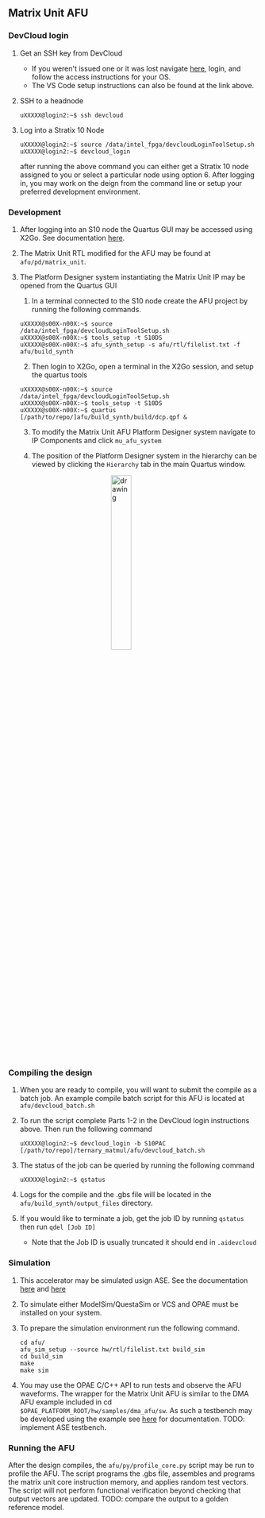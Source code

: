 ## Matrix Unit AFU

### DevCloud login
1. Get an SSH key from DevCloud
    - If you weren't issued one or it was lost navigate [here](https://devcloud.intel.com/oneapi/documentation/), login, and follow the access instructions for your OS.
    - The VS Code setup instructions can also be found at the link above.

2. SSH to a headnode
    ``` console
    uXXXXX@login2:~$ ssh devcloud
    ```

3. Log into a Stratix 10 Node
    ``` console
    uXXXXX@login2:~$ source /data/intel_fpga/devcloudLoginToolSetup.sh
    uXXXXX@login2:~$ devcloud_login
    ```

    after running the above command you can either get a Stratix 10 node assigned to you or select a particular node using option 6. After logging in, you may work on the deign from the command line or setup your preferred development environment.

### Development
1. After logging into an S10 node the Quartus GUI may be accessed using X2Go. See documentation [here](https://devcloud.intel.com/oneapi/documentation/shell-commands/#graphics-usage-on-the-fpga-devcloud).

2. The Matrix Unit RTL modified for the AFU may be found at ```afu/pd/matrix_unit```.

3. The Platform Designer system instantiating the Matrix Unit IP may be opened from the Quartus GUI

    1. In a terminal connected to the S10 node create the AFU project by running the following commands.

    ``` console
    uXXXXX@s00X-n00X:~$ source /data/intel_fpga/devcloudLoginToolSetup.sh
    uXXXXX@s00X-n00X:~$ tools_setup -t S10DS
    uXXXXX@s00X-n00X:~$ afu_synth_setup -s afu/rtl/filelist.txt -f afu/build_synth
    ```

    2. Then login to X2Go, open a terminal in the X2Go session, and setup the quartus tools

    ``` console
    uXXXXX@s00X-n00X:~$ source /data/intel_fpga/devcloudLoginToolSetup.sh
    uXXXXX@s00X-n00X:~$ tools_setup -t S10DS
    uXXXXX@s00X-n00X:~$ quartus [/path/to/repo/]afu/build_synth/build/dcp.qpf &
    ```

    3. To modify the Matrix Unit AFU Platform Designer system navigate to IP Components and click ```mu_afu_system```

    4. The position of the Platform Designer system in the hierarchy can be viewed by clicking the ```Hierarchy``` tab in the main Quartus window.

        <img src="./img/hierarchy.png?raw=True" alt="drawing" style="display:block;margin-left:auto;margin-right:auto;width:30%;" width="200"/>


### Compiling the design
1. When you are ready to compile, you will want to submit the compile as a batch job. An example compile batch script for this AFU is located at ```afu/devcloud_batch.sh```

2. To run the script complete Parts 1-2 in the DevCloud login instructions above. Then run the following command

    ``` console
    uXXXXX@login2:~$ devcloud_login -b S10PAC [/path/to/repo]/ternary_matmul/afu/devcloud_batch.sh
    ```

3. The status of the job can be queried by running the following command

    ``` console
    uXXXXX@login2:~$ qstatus
    ```

4. Logs for the compile and the .gbs file will be located in the ```afu/build_synth/output_files``` directory.

5. If you would like to terminate a job, get the job ID by running ```qstatus``` then run ```qdel [Job ID]```

    - Note that the Job ID is usually truncated it should end in ```.aidevcloud```

### Simulation
1. This accelerator may be simulated usign ASE. See the documentation [here](https://www.intel.com/content/www/us/en/docs/programmable/683159/2-0/introduction.html) and [here](https://opae.github.io/0.13.0/docs/ase_userguide/ase_userguide.html)

2. To simulate either ModelSim/QuestaSim or VCS and OPAE must be installed on your system.

3. To prepare the simulation environment run the following command.

    ``` console
    cd afu/ 
    afu_sim_setup --source hw/rtl/filelist.txt build_sim
    cd build_sim
    make
    make sim
    ```

4. You may use the OPAE C/C++ API to run tests and observe the AFU waveforms. The wrapper for the Matrix Unit AFU is similar to the DMA AFU example included in cd ```$OPAE_PLATFORM_ROOT/hw/samples/dma_afu/sw```. As such a testbench may be developed using the example see [here](https://www.intel.com/content/www/us/en/docs/programmable/683270/2-0-1/running-dma-afu-example.html) for documentation. TODO: implement ASE testbench.

### Running the AFU

After the design compiles, the ```afu/py/profile_core.py``` script may be run to profile the AFU. The script programs the .gbs file, assembles and programs the matrix unit core instruction memory, and applies random test vectors. The script will not perform functional verification beyond checking that output vectors are updated. TODO: compare the output to a golden reference model.